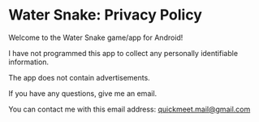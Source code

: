 # Water Snake: Privacy Policy
Welcome to the Water Snake game/app for Android!

I have not programmed this app to collect any personally identifiable information.

The app does not contain advertisements.

If you have any questions, give me an email.

You can contact me with this email address:
quickmeet.mail@gmail.com

